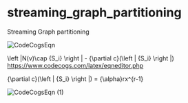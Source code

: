 # streaming_graph_partitioning
Streaming Graph partitioning

![CodeCogsEqn](https://user-images.githubusercontent.com/3313885/58380863-5eb18f80-7fd4-11e9-9214-3136c6275559.png)

\left |N(v)\cap {S_i}  \right | - {\partial c}(\left | {S_i}  \right |) 
https://www.codecogs.com/latex/eqneditor.php

{\partial c}(\left | {S_i}  \right |) = {\alpha}rx^{r-1}

![CodeCogsEqn (1)](https://user-images.githubusercontent.com/3313885/58380913-3b3b1480-7fd5-11e9-9b50-5eea3d9e78d3.png)
